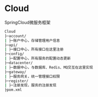 # Cloud
SpringCloud微服务框架

```bash
Cloud
├─account/
| ├─账户中心，存储管理用户信息
├─api/
| ├─接口中心，所有接口在这里注册
├─config/
| ├─配置中心，所有服务的配置动态更新
├─datacenter/
| ├─数据中心，与数据库、Redis、MQ交互在这里实现
├─gateway/
| ├─服务网关，统一管理接口权限
├─register/
| ├─注册发现，服务的注册发现
├pom.xml
```